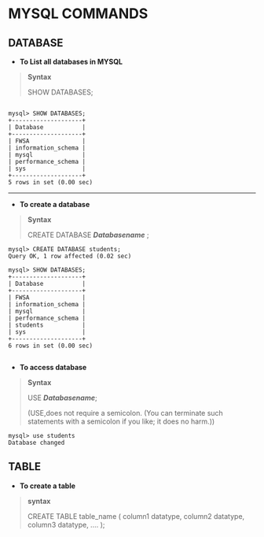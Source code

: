  #  MYSQL COMMANDS
 
 ## DATABASE

 * **To List all databases in MYSQL**

 >**Syntax**
 >
  >SHOW DATABASES;

```

mysql> SHOW DATABASES;
+--------------------+
| Database           |
+--------------------+
| FWSA               |
| information_schema |
| mysql              |
| performance_schema |
| sys                |
+--------------------+
5 rows in set (0.00 sec)

```

***
  * **To create a database**

>**Syntax**
>
>CREATE DATABASE ***Databasename*** ; 


``` 
mysql> CREATE DATABASE students;
Query OK, 1 row affected (0.02 sec)

mysql> SHOW DATABASES;
+--------------------+
| Database           |
+--------------------+
| FWSA               |
| information_schema |
| mysql              |
| performance_schema |
| students           |
| sys                |
+--------------------+
6 rows in set (0.00 sec)


```
* **To access database**

>**Syntax**
>
> USE ***Databasename***;
>
>(USE,does not require a semicolon. (You can terminate such statements with a semicolon if you like; it does no harm.))
```
mysql> use students
Database changed
```
## TABLE

* **To create a table**

>**syntax**
>
>CREATE TABLE table_name (
    column1 datatype,
    column2 datatype,
    column3 datatype,
   ....
); 
